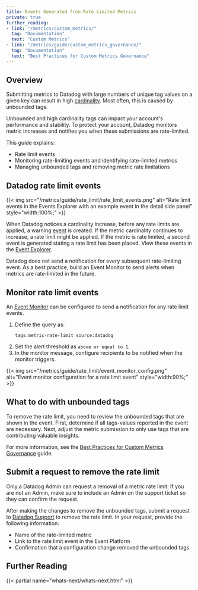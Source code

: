 ```yaml
---
title: Events Generated from Rate Limited Metrics
private: true
further_reading:
- link: "/metrics/custom_metrics/"
  tag: "Documentation"
  text: "Custom Metrics"
- link: "/metrics/guide/custom_metrics_governance/"
  tag: "Documentation"
  text: "Best Practices for Custom Metrics Governance"
---
```


## Overview 

Submitting metrics to Datadog with large numbers of unique tag values on a given key can result in high [cardinality][1]. Most often, this is caused by unbounded tags.

Unbounded and high cardinality tags can impact your account's performance and stability. To protect your account, Datadog monitors metric increases and notifies you when these submissions are rate-limited.

This guide explains:
- Rate limit events
- Monitoring rate-limiting events and identifying rate-limited metrics
- Managing unbounded tags and removing metric rate limitations


## Datadog rate limit events

{{< img src="/metrics/guide/rate_limit/rate_limit_events.png" alt="Rate limit events in the Events Explorer with an example event in the detail side panel" style="width:100%;" >}}

When Datadog notices a cardinality increase, before any rate limits are applied, a warning [event][2] is created. If the metric cardinality continues to increase, a rate limit might be applied. If the metric is rate limited, a second event is generated stating a rate limit has been placed. View these events in the [Event Explorer][3]. 

<div class="alert alert-danger">Datadog does not send a notification for every subsequent rate-limiting event. As a best practice, build an Event Monitor to send alerts when metrics are rate-limited in the future.</div>

## Monitor rate limit events

An [Event Monitor][3] can be configured to send a notification for any rate limit events. 

1. Define the query as: 
   ```
   tags:metric-rate-limit source:datadog
   ```
1. Set the alert threshold as `above or equal to 1`.  
1. In the monitor message, configure recipients to be notified when the monitor triggers. 

{{< img src="/metrics/guide/rate_limit/event_monitor_config.png" alt="Event monitor configuration for a rate limit event" style="width:90%;" >}}

## What to do with unbounded tags

To remove the rate limit, you need to review the unbounded tags that are shown in the event. First, determine if all tags-values reported in the event are necessary. Next, adjust the metric submission to only use tags that are contributing valuable insights.

For more information, see the [Best Practices for Custom Metrics Governance][4] guide.

## Submit a request to remove the rate limit

<div class="alert alert-danger">Only a Datadog Admin can request a removal of a metric rate limit. If you are not an Admin, make sure to include an Admin on the support ticket so they can confirm the request.</div>

After making the changes to remove the unbounded tags, submit a request to [Datadog Support][5] to remove the rate limit. In your request, provide the following information: 
- Name of the rate-limited metric 
- Link to the rate limit event in the Event Platform
- Confirmation that a configuration change removed the unbounded tags


## Further Reading

{{< partial name="whats-next/whats-next.html" >}}

[1]: /account_management/billing/custom_metrics/?tab=countrate#effect-of-adding-tags
[2]: https://docs.datadoghq.com/service_management/events/
[3]: https://docs.datadoghq.com/monitors/types/event/
[4]: https://docs.datadoghq.com/metrics/guide/custom_metrics_governance/
[5]: https://docs.datadoghq.com/help/